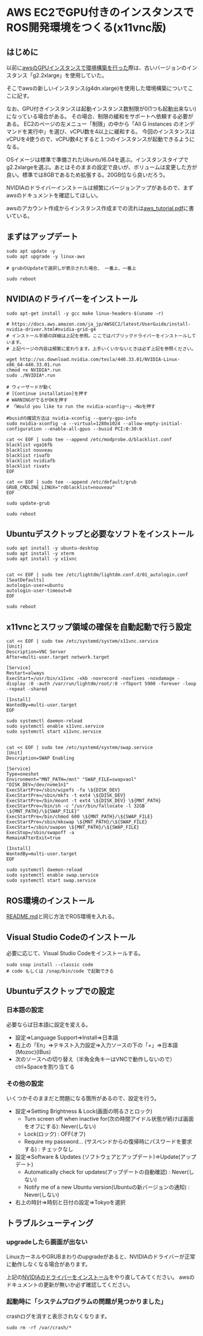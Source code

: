 # AWS EC2でGPU付きのインスタンスでROS開発環境をつくる(x11vnc版)
## はじめに
以前に[awsのGPUインスタンスで環境構築を行った](CloudInstall(AWS_GPU_x11vnc).md)際は、古いバージョンのインスタンス「g2.2xlarge」を使用していた。

そこでawsの新しいインスタンス(g4dn.xlarge)を使用した環境構築についてここに記す。

なお、GPU付きインスタンスは起動インスタンス数制限が0(1つも起動出来ない)になっている場合がある。
その場合、制限の緩和をサポートへ依頼する必要がある。
EC2のページの左メニュー「制限」の中から「All G instances のオンデマンドを実行中」を選び、vCPU数を4以上に緩和する。
今回のインスタンスはvCPUを4使うので、vCPU数4とすると１つのインスタンスが起動できるようになる。

OSイメージは標準で準備されたUbuntu16.04を選ぶ。インスタンスタイプでg2.2xlargeを選ぶ。あとはそのままの設定で良いが、ボリュームは変更した方が良い。標準では8GBであるため拡張する。20GB位なら良いだろう。

NVIDIAのドライバーインストールは頻繁にバージョンアップがあるので、まずawsのドキュメントを確認してほしい。

awsのアカウント作成からインスタンス作成までの流れは[aws_tutorial.pdf](aws_tutorial.pdf)に書いている。

## まずはアップデート
```
sudo apt update -y
sudo apt upgrade -y linux-aws

# grubのUpdateで選択しが表示された場合、 一番上、一番上

sudo reboot
```

## NVIDIAのドライバーをインストール
```
sudo apt-get install -y gcc make linux-headers-$(uname -r)

# https://docs.aws.amazon.com/ja_jp/AWSEC2/latest/UserGuide/install-nvidia-driver.html#nvidia-grid-g4
# インストール手順の詳細は上記を参照。ここではパブリックドライバーをインストールしています。
# 上記ページの内容は頻繁に変わります。上手いくいかないときは必ず上記を参照ください。

wget http://us.download.nvidia.com/tesla/440.33.01/NVIDIA-Linux-x86_64-440.33.01.run
chmod +x NVIDIA*.run
sudo ./NVIDIA*.run

# ウィーザードが動く
# [Continue installation]を押す
# WARNINGがでるがOKを押す
# 「Would you like to run the nvidia-xconfig～」→Noを押す

#busidの確認方法は nvidia-xconfig --query-gpu-info
sudo nvidia-xconfig -a --virtual=1280x1024 --allow-empty-initial-configuration --enable-all-gpus --busid PCI:0:30:0

cat << EOF | sudo tee --append /etc/modprobe.d/blacklist.conf
blacklist vga16fb
blacklist nouveau
blacklist rivafb
blacklist nvidiafb
blacklist rivatv
EOF

cat << EOF | sudo tee --append /etc/default/grub
GRUB_CMDLINE_LINUX="rdblacklist=nouveau"
EOF

sudo update-grub

sudo reboot
```

## Ubuntuデスクトップと必要なソフトをインストール
```
sudo apt install -y ubuntu-desktop
sudo apt install -y xterm
sudo apt install -y x11vnc


cat << EOF | sudo tee /etc/lightdm/lightdm.conf.d/01_autologin.conf
[SeatDefaults]
autologin-user=ubuntu
autologin-user-timeout=0
EOF

sudo reboot
```

## x11vncとスワップ領域の確保を自動起動で行う設定
```
cat << EOF | sudo tee /etc/systemd/system/x11vnc.service
[Unit]
Description=VNC Server
After=multi-user.target network.target

[Service]
Restart=always
ExecStart=/usr/bin/x11vnc -xkb -noxrecord -noxfixes -noxdamage -display :0 -auth /var/run/lightdm/root/:0 -rfbport 5900 -forever -loop -repeat -shared

[Install]
WantedBy=multi-user.target
EOF

sudo systemctl daemon-reload
sudo systemctl enable x11vnc.service
sudo systemctl start x11vnc.service


cat << EOF | sudo tee /etc/systemd/system/swap.service
[Unit]
Description=SWAP Enabling

[Service]
Type=oneshot
Environment="MNT_PATH=/mnt" "SWAP_FILE=swapvaol" "DISK_DEV=/dev/nvme1n1"
ExecStartPre=/sbin/wipefs -fa \${DISK_DEV}
ExecStartPre=/sbin/mkfs -t ext4 \${DISK_DEV}
ExecStartPre=/bin/mount -t ext4 \${DISK_DEV} \${MNT_PATH}
ExecStartPre=/bin/sh -c "/usr/bin/fallocate -l 32GB \${MNT_PATH}/\${SWAP_FILE}"
ExecStartPre=/bin/chmod 600 \${MNT_PATH}/\${SWAP_FILE}
ExecStartPre=/sbin/mkswap \${MNT_PATH}/\${SWAP_FILE}
ExecStart=/sbin/swapon \${MNT_PATH}/\${SWAP_FILE}
ExecStop=/sbin/swapoff -a
RemainAfterExit=true

[Install]
WantedBy=multi-user.target
EOF

sudo systemctl daemon-reload
sudo systemctl enable swap.service
sudo systemctl start swap.service
```

## ROS環境のインストール
[README.md](../README.md)と同じ方法でROS環境を入れる。


## Visual Studio Codeのインストール
必要に応じて、Visual Studio Codeをインストールする。
```
sudo snap install --classic code
# code もしくは /snap/bin/code で起動できる
```

## Ubuntuデスクトップでの設定
### 日本語の設定
必要ならば日本語に設定を変える。

- 設定⇒Language Support⇒Install⇒日本語
- 右上の「En」⇒テキスト入力設定⇒入力ソースの下の「+」⇒日本語(Mozoc)(IBus)
- 次のソースへの切り替え（半角全角キーはVNCで動作しないので）ctrl+Spaceを割り当てる

### その他の設定
いくつかそのままだと問題になる箇所があるので、設定を行う。

- 設定⇒Setting Brightness & Lock(画面の明るさとロック)
  - Turn screen off when inactive for(次の時間アイドル状態が続けば画面をオフにする): Never(しない)
  - Lock(ロック) : OFF(オフ)
  -  Require my password... (サスペンドからの復帰時にパスワードを要求する) : チェックなし
- 設定⇒Software & Updates (ソフトウェアとアップデート)⇒Update(アップデート)
  - Automatically check for updates(アップデートの自動確認) : Never(しない)
  - Notify me of a new Ubuntu version(Ubuntuの新バージョンの通知) : Never(しない)
- 右上の時計⇒時刻と日付の設定⇒Tokyoを選択


## トラブルシューティング
### upgradeしたら画面が出ない
LinuxカーネルやGRUBまわりのupgradeがあると、NVIDIAのドライバーが正常に動作しなくなる場合があります。

上記の[NVIDIAのドライバーをインストール](#NVIDIAのドライバーをインストール)をやり直してみてください。
awsのドキュメントの更新が無いか必ず確認してください。

### 起動時に「システムプログラムの問題が見つかりました」
crashログを消すと表示されなくなります。
```
sudo rm -rf /var/crash/*
```
